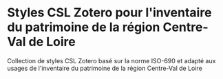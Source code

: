 # Styles CSL Zotero pour l'inventaire du patrimoine de la région Centre-Val de Loire
Collection de styles CSL Zotero basé sur la norme ISO-690 et adapté aux usages de l'inventaire du patrimoine de la région Centre-Val de Loire
